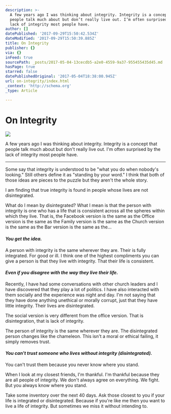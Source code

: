 ```yaml
---
description: >-
  A few years ago I was thinking about integrity. Integrity is a concept that
  people talk much about but don’t really live out. I’m often surprised by the
  lack of integrity most people have.
author: []
datePublished: '2017-09-29T15:50:42.534Z'
dateModified: '2017-09-29T15:50:39.885Z'
title: On Integrity
publisher: {}
via: {}
inFeed: true
sourcePath: _posts/2017-05-04-13cecdb5-a2e0-4559-9a37-955455435d45.md
hasPage: true
starred: false
datePublishedOriginal: '2017-05-04T18:38:00.945Z'
url: on-integrity/index.html
_context: 'http://schema.org'
_type: Article

---
```

# On Integrity
![](https://the-grid-user-content.s3-us-west-2.amazonaws.com/32fe5699-63e4-4985-832a-49bf9c875e56.jpg)

A few years ago I was thinking about integrity. Integrity is a concept that people talk much about but don't really live out. I'm often surprised by the lack of integrity most people have.

---

Some say that integrity is understood to be "what you do when nobody's looking." Still others define it as "standing by your word." I think that both of those ideas are pieces to the puzzle but they aren't the whole story.

I am finding that true integrity is found in people whose lives are not disintegrated.

What do I mean by disintegrated? What I mean is that the person with integrity is one who has a life that is consistent across all the spheres within which they live. That is, the Facebook version is the same as the Office version is the same as the Family version is the same as the Church version is the same as the Bar version is the same as the...

#### _You get the idea._

A person with integrity is the same wherever they are. Their is fully integrated. For good or ill. I think one of the highest compliments you can give a person is that they live with integrity. That their life is consistent.

#### _Even if you disagree with the way they live their life._

Recently, I have had some conversations with other church leaders and I have discovered that they play a lot of politics. I have also interacted with them socially and the experience was night and day. I'm not saying that they have done anything unethical or morally corrupt, just that they have little integrity. Their lives are disintegrated.

The social version is very different from the office version. That is disintegration, that is lack of integrity.

The person of integrity is the same wherever they are. The disintegrated person changes like the chameleon. This isn't a moral or ethical failing, it simply removes trust.

#### _You can't trust someone who lives without integrity (disintegrated)._

You can't trust them because you never know where you stand.

When I look at my closest friends, I'm thankful. I'm thankful because they are all people of integrity. We don't always agree on everything. We fight. But you always know where you stand.

Take some inventory over the next 40 days. Ask those closest to you if your life is integrated or disintegrated. Because if you're like me then you want to live a life of integrity. But sometimes we miss it without intending to.